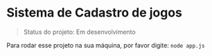 <h1> Sistema de Cadastro de jogos</h1>

> Status do projeto: Em desenvolvimento

Para rodar esse projeto na sua máquina, por favor digite:
``
node app.js
``
